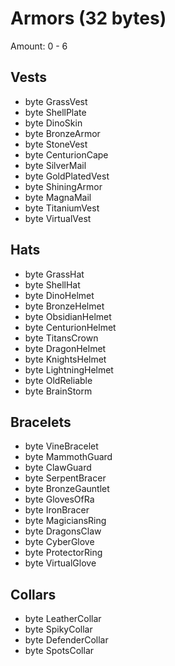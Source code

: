 # Armors (32 bytes)

Amount: 0 - 6

## Vests
* byte GrassVest
* byte ShellPlate
* byte DinoSkin
* byte BronzeArmor
* byte StoneVest
* byte CenturionCape
* byte SilverMail
* byte GoldPlatedVest
* byte ShiningArmor
* byte MagnaMail
* byte TitaniumVest
* byte VirtualVest

## Hats
* byte GrassHat
* byte ShellHat
* byte DinoHelmet
* byte BronzeHelmet
* byte ObsidianHelmet
* byte CenturionHelmet
* byte TitansCrown
* byte DragonHelmet
* byte KnightsHelmet
* byte LightningHelmet
* byte OldReliable
* byte BrainStorm

## Bracelets
* byte VineBracelet
* byte MammothGuard
* byte ClawGuard
* byte SerpentBracer
* byte BronzeGauntlet
* byte GlovesOfRa
* byte IronBracer
* byte MagiciansRing
* byte DragonsClaw
* byte CyberGlove
* byte ProtectorRing
* byte VirtualGlove

## Collars
* byte LeatherCollar
* byte SpikyCollar
* byte DefenderCollar
* byte SpotsCollar